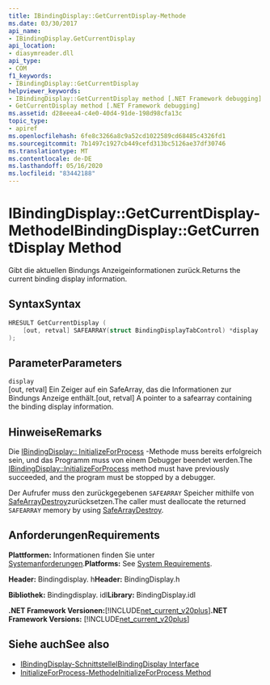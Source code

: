 ```yaml
---
title: IBindingDisplay::GetCurrentDisplay-Methode
ms.date: 03/30/2017
api_name:
- IBindingDisplay.GetCurrentDisplay
api_location:
- diasymreader.dll
api_type:
- COM
f1_keywords:
- IBindingDisplay::GetCurrentDisplay
helpviewer_keywords:
- IBindingDisplay::GetCurrentDisplay method [.NET Framework debugging]
- GetCurrentDisplay method [.NET Framework debugging]
ms.assetid: d28eeea4-c4e0-40d4-91de-198d98cfa13c
topic_type:
- apiref
ms.openlocfilehash: 6fe8c3266a8c9a52cd1022589cd68485c4326fd1
ms.sourcegitcommit: 7b1497c1927cb449cefd313bc5126ae37df30746
ms.translationtype: MT
ms.contentlocale: de-DE
ms.lasthandoff: 05/16/2020
ms.locfileid: "83442188"
---
```

# <a name="ibindingdisplaygetcurrentdisplay-method"></a><span data-ttu-id="bf1e3-102">IBindingDisplay::GetCurrentDisplay-Methode</span><span class="sxs-lookup"><span data-stu-id="bf1e3-102">IBindingDisplay::GetCurrentDisplay Method</span></span>
<span data-ttu-id="bf1e3-103">Gibt die aktuellen Bindungs Anzeigeinformationen zurück.</span><span class="sxs-lookup"><span data-stu-id="bf1e3-103">Returns the current binding display information.</span></span>  
  
## <a name="syntax"></a><span data-ttu-id="bf1e3-104">Syntax</span><span class="sxs-lookup"><span data-stu-id="bf1e3-104">Syntax</span></span>  
  
```cpp  
HRESULT GetCurrentDisplay (  
    [out, retval] SAFEARRAY(struct BindingDisplayTabControl) *display  
);  
```  
  
## <a name="parameters"></a><span data-ttu-id="bf1e3-105">Parameter</span><span class="sxs-lookup"><span data-stu-id="bf1e3-105">Parameters</span></span>  
 `display`  
 <span data-ttu-id="bf1e3-106">[out, retval] Ein Zeiger auf ein SafeArray, das die Informationen zur Bindungs Anzeige enthält.</span><span class="sxs-lookup"><span data-stu-id="bf1e3-106">[out, retval] A pointer to a safearray containing the binding display information.</span></span>  
  
## <a name="remarks"></a><span data-ttu-id="bf1e3-107">Hinweise</span><span class="sxs-lookup"><span data-stu-id="bf1e3-107">Remarks</span></span>  
 <span data-ttu-id="bf1e3-108">Die [IBindingDisplay:: InitializeForProcess](ibindingdisplay-initializeforprocess-method.md) -Methode muss bereits erfolgreich sein, und das Programm muss von einem Debugger beendet werden.</span><span class="sxs-lookup"><span data-stu-id="bf1e3-108">The [IBindingDisplay::InitializeForProcess](ibindingdisplay-initializeforprocess-method.md) method must have previously succeeded, and the program must be stopped by a debugger.</span></span>  
  
 <span data-ttu-id="bf1e3-109">Der Aufrufer muss den zurückgegebenen `SAFEARRAY` Speicher mithilfe von [SafeArrayDestroy](https://docs.microsoft.com/previous-versions/windows/desktop/api/oleauto/nf-oleauto-safearraydestroy)zurücksetzen.</span><span class="sxs-lookup"><span data-stu-id="bf1e3-109">The caller must deallocate the returned `SAFEARRAY` memory by using [SafeArrayDestroy](https://docs.microsoft.com/previous-versions/windows/desktop/api/oleauto/nf-oleauto-safearraydestroy).</span></span>  
  
## <a name="requirements"></a><span data-ttu-id="bf1e3-110">Anforderungen</span><span class="sxs-lookup"><span data-stu-id="bf1e3-110">Requirements</span></span>  
 <span data-ttu-id="bf1e3-111">**Plattformen:** Informationen finden Sie unter [Systemanforderungen](../../get-started/system-requirements.md).</span><span class="sxs-lookup"><span data-stu-id="bf1e3-111">**Platforms:** See [System Requirements](../../get-started/system-requirements.md).</span></span>  
  
 <span data-ttu-id="bf1e3-112">**Header:** Bindingdisplay. h</span><span class="sxs-lookup"><span data-stu-id="bf1e3-112">**Header:** BindingDisplay.h</span></span>  
  
 <span data-ttu-id="bf1e3-113">**Bibliothek:** Bindingdisplay. idl</span><span class="sxs-lookup"><span data-stu-id="bf1e3-113">**Library:** BindingDisplay.idl</span></span>  
  
 <span data-ttu-id="bf1e3-114">**.NET Framework Versionen:**[!INCLUDE[net_current_v20plus](../../../../includes/net-current-v20plus-md.md)]</span><span class="sxs-lookup"><span data-stu-id="bf1e3-114">**.NET Framework Versions:** [!INCLUDE[net_current_v20plus](../../../../includes/net-current-v20plus-md.md)]</span></span>  
  
## <a name="see-also"></a><span data-ttu-id="bf1e3-115">Siehe auch</span><span class="sxs-lookup"><span data-stu-id="bf1e3-115">See also</span></span>

- [<span data-ttu-id="bf1e3-116">IBindingDisplay-Schnittstelle</span><span class="sxs-lookup"><span data-stu-id="bf1e3-116">IBindingDisplay Interface</span></span>](ibindingdisplay-interface.md)
- [<span data-ttu-id="bf1e3-117">InitializeForProcess-Methode</span><span class="sxs-lookup"><span data-stu-id="bf1e3-117">InitializeForProcess Method</span></span>](ibindingdisplay-initializeforprocess-method.md)
